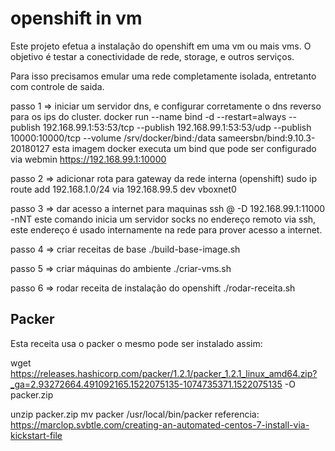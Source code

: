 # openshift in vm

Este projeto efetua a instalação do openshift em uma vm ou mais vms. O objetivo é testar a conectividade de rede, storage, e outros serviços. 

Para isso precisamos emular uma rede completamente isolada, entretanto com controle de saida.

passo 1 => iniciar um servidor dns, e configurar corretamente o dns reverso para os ips do cluster.
  docker run --name bind -d --restart=always   --publish 192.168.99.1:53:53/tcp --publish 192.168.99.1:53:53/udp --publish 10000:10000/tcp   --volume /srv/docker/bind:/data   sameersbn/bind:9.10.3-20180127
  esta imagem docker executa um bind que pode ser configurado via webmin https://192.168.99.1:10000

passo 2 => adicionar rota para gateway da rede interna (openshift)
  sudo ip route add 192.168.1.0/24 via 192.168.99.5 dev vboxnet0

passo 3 => dar acesso a internet para maquinas
  ssh <usuario>@<ip> -D 192.168.99.1:11000 -nNT
  este comando inicia um servidor socks no endereço remoto via ssh, este endereço é usado internamente na rede para prover acesso a internet.

passo 4 => criar receitas de base
  ./build-base-image.sh

passo 5 => criar máquinas do ambiente
  ./criar-vms.sh

passo 6 => rodar receita de instalação do openshift
  ./rodar-receita.sh
  
## Packer

Esta receita usa o packer o mesmo pode ser instalado assim:

wget https://releases.hashicorp.com/packer/1.2.1/packer_1.2.1_linux_amd64.zip?_ga=2.93272664.491092165.1522075135-1074735371.1522075135 -O packer.zip

unzip packer.zip
mv packer /usr/local/bin/packer
referencia: https://marclop.svbtle.com/creating-an-automated-centos-7-install-via-kickstart-file
